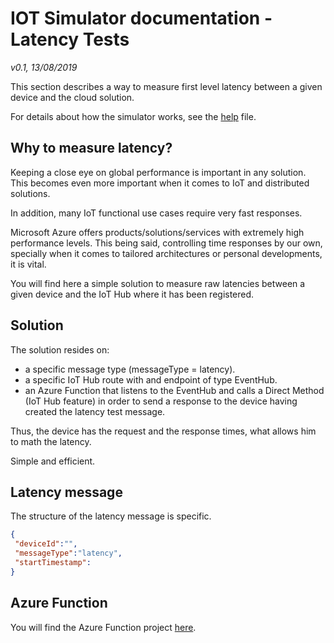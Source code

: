 ﻿# IOT Simulator documentation - Latency Tests
*v0.1, 13/08/2019*

This section describes a way to measure first level latency between a given device and the cloud solution.

For details about how the simulator works, see the [help](Help.md) file.

## Why to measure latency?
Keeping a close eye on global performance is important in any solution.
This becomes even more important when it comes to IoT and distributed solutions.

In addition, many IoT functional use cases require very fast responses.

Microsoft Azure offers products/solutions/services with extremely high performance levels. This being said, controlling time responses by our own, specially when it comes to tailored architectures or personal developments, it is vital.

You will find here a simple solution to measure raw latencies between a given device and the IoT Hub where it has been registered.

## Solution
The solution resides on:
 - a specific message type (messageType = latency).
 - a specific IoT Hub route with and endpoint of type EventHub.
 - an Azure Function that listens to the EventHub and calls a Direct Method (IoT Hub feature) in order to send a response to the device having created the latency test message.

 Thus, the device has the request and the response times, what allows him to math the latency.

 Simple and efficient.

 
## Latency message
The structure of the latency message is specific.

```json
{
 "deviceId":"",
 "messageType":"latency",
 "startTimestamp":
}
```

## Azure Function

You will find the Azure Function project [here](https://www.github.com).

